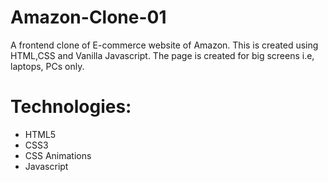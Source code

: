 # Amazon-Clone-01
A frontend clone of E-commerce website of Amazon. This is created using HTML,CSS and Vanilla Javascript. The page is created for big screens i.e, laptops, PCs only.

# Technologies:
* HTML5
* CSS3
* CSS Animations
* Javascript
